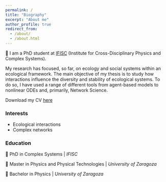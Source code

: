 ```yaml
---
permalink: /
title: "Biography"
excerpt: "About me"
author_profile: true
redirect_from: 
  - /about/
  - /about.html
---
```


👋 I am a PhD student at [IFISC](https://ifisc.uib-csic.es/en/) (Institute for Cross-Disciplinary Physics and Complex Systems).

My research has focused, so far, on ecology and social systems within an ecological framework. The main objective of my thesis is to study how interactions influence the diversity and stability of ecological systems. To do so, I have used a range of different tools from agent-based models to nonlinear ODEs and, primarily, Network Science. 

Download my CV [here](http://violetavivi.github.io/files/myCV230522.pdf)

### Interests
- Ecological interactions
- Complex networks

### Education
:hatched_chick: PhD in Complex Systems | _IFISC_
      
:hatching_chick: Master in Physics and Physical Technologies | _University of Zaragoza_
      
:egg: Bachelor in Physics | _University of Zaragoza_
